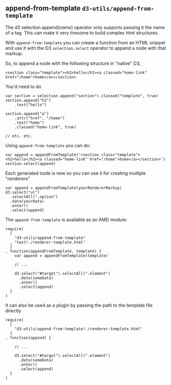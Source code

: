 ## append-from-template `d3-utils/append-from-template`

The d3 selection.append(_name_) operator only supports passing it the name of a tag.
This can make it very tiresome to build complex html structures.

With `append-from-template` you can create a function from an HTML snippet and use it with the D3 `selection.select` operator to append a node with that markup:

So, to append a node with the following structure in "native" D3,

    <section class="template"><h2>hello</h2><a classed="home-link" href="/home">home</a></section>

You'd need to do

    var section = selection.append("section").classed("template", true)
    section.append("h2")
        .text("hello")

    section.append("a")
        .attr("href", "/home")
        .text("home")
        .classed("home-link", true)

    // etc. etc.

Using `append-from-template` you can do:

    var append = appendFromTemplate('<section class="template"><h2>hello</h2><a classed="home-link" href="/home">home</a></section>')
    section.select(append)

Each generated node is new so you can use it for creating multiple "renderers"

    var append = appendFromTemplate(yourRendererMarkup)
    d3.select("ul")
      .selectAll(".option")
      .data(yourData)
      .enter()
      .select(append)

The `append-from-template` is available as an AMD module:

    require(
      [
        "d3-utils/append-from-template"
      , "text!./renderer-template.html"
      ]
    , function(appendFromTemplate, template) {
        var append = appendFromTemplate(template)

        // ...

        d3.select("#target").selectAll(".element")
          .data(someData)
          .enter()
          .select(append)
      }
    )

It can also be used as a plugin by passing the path to the template file directly

    require(
      [
        "d3-utils/append-from-template!./renderer-template.html"
      ]
    , function(append) {

        // ...

        d3.select("#target").selectAll(".element")
          .data(someData)
          .enter()
          .select(append)
      }
    )
